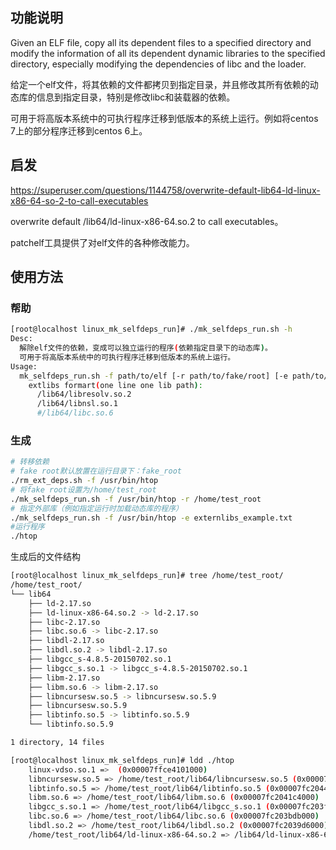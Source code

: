 ## 功能说明

Given an ELF file, copy all its dependent files to a specified directory and modify the information of all its dependent dynamic libraries to the specified directory, especially modifying the dependencies of libc and the loader.

给定一个elf文件，将其依赖的文件都拷贝到指定目录，并且修改其所有依赖的动态库的信息到指定目录，特别是修改libc和装载器的依赖。

可用于将高版本系统中的可执行程序迁移到低版本的系统上运行。例如将centos 7上的部分程序迁移到centos 6上。

## 启发
  https://superuser.com/questions/1144758/overwrite-default-lib64-ld-linux-x86-64-so-2-to-call-executables
  
  overwrite default /lib64/ld-linux-x86-64.so.2 to call executables。

  patchelf工具提供了对elf文件的各种修改能力。

## 使用方法
### 帮助
```bash
[root@localhost linux_mk_selfdeps_run]# ./mk_selfdeps_run.sh -h
Desc:
  解除elf文件的依赖，变成可以独立运行的程序(依赖指定目录下的动态库)。
  可用于将高版本系统中的可执行程序迁移到低版本的系统上运行。
Usage:
  mk_selfdeps_run.sh -f path/to/elf [-r path/to/fake/root] [-e path/to/extlibs/descfile]
    extlibs formart(one line one lib path):
      /lib64/libresolv.so.2
      /lib64/libnsl.so.1
      #/lib64/libc.so.6
```

### 生成
```bash
# 转移依赖
# fake root默认放置在运行目录下：fake_root
./rm_ext_deps.sh -f /usr/bin/htop
# 将fake root设置为/home/test_root
./mk_selfdeps_run.sh -f /usr/bin/htop -r /home/test_root
# 指定外部库（例如指定运行时加载动态库的程序）
./mk_selfdeps_run.sh -f /usr/bin/htop -e externlibs_example.txt
#运行程序
./htop
```

生成后的文件结构
```bash
[root@localhost linux_mk_selfdeps_run]# tree /home/test_root/
/home/test_root/
└── lib64
    ├── ld-2.17.so
    ├── ld-linux-x86-64.so.2 -> ld-2.17.so
    ├── libc-2.17.so
    ├── libc.so.6 -> libc-2.17.so
    ├── libdl-2.17.so
    ├── libdl.so.2 -> libdl-2.17.so
    ├── libgcc_s-4.8.5-20150702.so.1
    ├── libgcc_s.so.1 -> libgcc_s-4.8.5-20150702.so.1
    ├── libm-2.17.so
    ├── libm.so.6 -> libm-2.17.so
    ├── libncursesw.so.5 -> libncursesw.so.5.9
    ├── libncursesw.so.5.9
    ├── libtinfo.so.5 -> libtinfo.so.5.9
    └── libtinfo.so.5.9

1 directory, 14 files

[root@localhost linux_mk_selfdeps_run]# ldd ./htop 
	linux-vdso.so.1 =>  (0x00007ffce4101000)
	libncursesw.so.5 => /home/test_root/lib64/libncursesw.so.5 (0x00007fc2046f5000)
	libtinfo.so.5 => /home/test_root/lib64/libtinfo.so.5 (0x00007fc2044c9000)
	libm.so.6 => /home/test_root/lib64/libm.so.6 (0x00007fc2041c4000)
	libgcc_s.so.1 => /home/test_root/lib64/libgcc_s.so.1 (0x00007fc203fad000)
	libc.so.6 => /home/test_root/lib64/libc.so.6 (0x00007fc203bdb000)
	libdl.so.2 => /home/test_root/lib64/libdl.so.2 (0x00007fc2039d6000)
	/home/test_root/lib64/ld-linux-x86-64.so.2 => /lib64/ld-linux-x86-64.so.2 (0x00007fc204930000
```